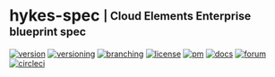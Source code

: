 # hykes-spec <sub><sup>| Cloud Elements Enterprise blueprint spec</sup></sub>
[![version](http://img.shields.io/badge/version-n/a-blue.svg)](#)
[![versioning](http://img.shields.io/badge/versioning-continuous-blue.svg)](#)
[![branching](http://img.shields.io/badge/branching-github%20flow-blue.svg)](https://guides.github.com/introduction/flow/)
[![license](http://img.shields.io/badge/license-apache-blue.svg)](LICENSE.md)
[![pm](http://img.shields.io/badge/pm-zenhub-blue.svg)](https://www.zenhub.io)
[![docs](http://img.shields.io/badge/docs-read-blue.svg)](http://dev.cloud-elements.com)
[![forum](http://img.shields.io/badge/forum-join-blue.svg)](http://forum.cloud-elements.com)
[![circleci](https://circleci.com/gh/cloud-elements/hykes-spec.svg?style=shield)](https://circleci.com/gh/cloud-elements/hykes-spec)
